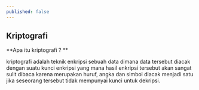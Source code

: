 ```yaml
---
published: false
---
```

## Kriptografi

**Apa itu kriptografi ? ** 

kriptografi adalah teknik enkripsi sebuah data dimana data tersebut diacak dengan suatu kunci enkripsi yang mana hasil enkripsi tersebut akan sangat sulit dibaca karena merupakan huruf, angka dan simbol diacak menjadi satu jika seseorang tersebut tidak mempunyai kunci untuk dekripsi.

